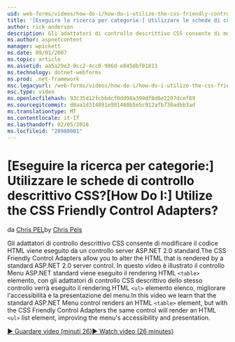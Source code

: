 ```yaml
---
uid: web-forms/videos/how-do-i/how-do-i-utilize-the-css-friendly-control-adapters
title: '[Eseguire la ricerca per categorie:] Utilizzare le schede di controllo descrittivo CSS? | Microsoft Docs'
author: rick-anderson
description: Gli adattatori di controllo descrittivo CSS consente di modificare il codice HTML viene eseguito da un controllo server ASP.NET 2.0 standard. In questo video viene spiegato che il stan...
ms.author: aspnetcontent
manager: wpickett
ms.date: 09/01/2007
ms.topic: article
ms.assetid: aa5a29e3-0cc2-4cc0-986d-e845dbf01813
ms.technology: dotnet-webforms
ms.prod: .net-framework
msc.legacyurl: /web-forms/videos/how-do-i/how-do-i-utilize-the-css-friendly-control-adapters
msc.type: video
ms.openlocfilehash: 93c35d12fcbbdcf0dd98a399df8d6e2207dcef89
ms.sourcegitcommit: d8aa1d314891e981460b5e5c912afb730adbb3ad
ms.translationtype: MT
ms.contentlocale: it-IT
ms.lasthandoff: 02/05/2018
ms.locfileid: "28988081"
---
```

<a name="how-do-i-utilize-the-css-friendly-control-adapters"></a><span data-ttu-id="4b64f-105">[Eseguire la ricerca per categorie:] Utilizzare le schede di controllo descrittivo CSS?</span><span class="sxs-lookup"><span data-stu-id="4b64f-105">[How Do I:] Utilize the CSS Friendly Control Adapters?</span></span>
====================
<span data-ttu-id="4b64f-106">da [Chris PEL](https://twitter.com/chrispels)</span><span class="sxs-lookup"><span data-stu-id="4b64f-106">by [Chris Pels](https://twitter.com/chrispels)</span></span>

<span data-ttu-id="4b64f-107">Gli adattatori di controllo descrittivo CSS consente di modificare il codice HTML viene eseguito da un controllo server ASP.NET 2.0 standard.</span><span class="sxs-lookup"><span data-stu-id="4b64f-107">The CSS Friendly Control Adapters allow you to alter the HTML that is rendered by a standard ASP.NET 2.0 server control.</span></span> <span data-ttu-id="4b64f-108">In questo video è illustrato il controllo Menu ASP.NET standard viene eseguito il rendering HTML `<table>` elemento, con gli adattatori di controllo CSS descrittivo dello stesso controllo verrà eseguito il rendering HTML `<ul>` elemento elenco, migliorare l'accessibilità e la presentazione del menu.</span><span class="sxs-lookup"><span data-stu-id="4b64f-108">In this video we learn that the standard ASP.NET Menu control renders an HTML `<table>` element, but with the CSS Friendly Control Adapters the same control will render an HTML `<ul>` list element, improving the menu's accessibility and presentation.</span></span> 

[<span data-ttu-id="4b64f-109">&#9654; Guardare video (minuti 26)</span><span class="sxs-lookup"><span data-stu-id="4b64f-109">&#9654; Watch video (26 minutes)</span></span>](https://channel9.msdn.com/Blogs/ASP-NET-Site-Videos/how-do-i-utilize-the-css-friendly-control-adapters)
